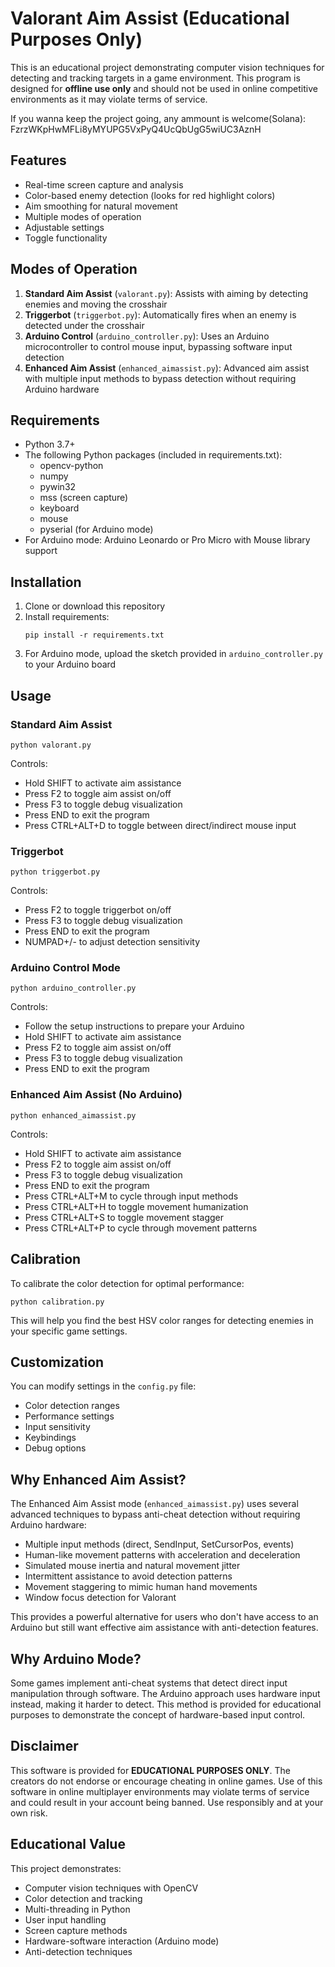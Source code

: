 # Valorant Aim Assist (Educational Purposes Only)

This is an educational project demonstrating computer vision techniques for detecting and tracking targets in a game environment. This program is designed for **offline use only** and should not be used in online competitive environments as it may violate terms of service.

If you wanna keep the project going, any ammount is welcome(Solana): FzrzWKpHwMFLi8yMYUPG5VxPyQ4UcQbUgG5wiUC3AznH 

## Features

- Real-time screen capture and analysis
- Color-based enemy detection (looks for red highlight colors)
- Aim smoothing for natural movement
- Multiple modes of operation
- Adjustable settings
- Toggle functionality

## Modes of Operation

1. **Standard Aim Assist** (`valorant.py`): Assists with aiming by detecting enemies and moving the crosshair
2. **Triggerbot** (`triggerbot.py`): Automatically fires when an enemy is detected under the crosshair
3. **Arduino Control** (`arduino_controller.py`): Uses an Arduino microcontroller to control mouse input, bypassing software input detection
4. **Enhanced Aim Assist** (`enhanced_aimassist.py`): Advanced aim assist with multiple input methods to bypass detection without requiring Arduino hardware

## Requirements

- Python 3.7+
- The following Python packages (included in requirements.txt):
  - opencv-python
  - numpy
  - pywin32
  - mss (screen capture)
  - keyboard
  - mouse
  - pyserial (for Arduino mode)
- For Arduino mode: Arduino Leonardo or Pro Micro with Mouse library support

## Installation

1. Clone or download this repository
2. Install requirements:
   ```
   pip install -r requirements.txt
   ```
3. For Arduino mode, upload the sketch provided in `arduino_controller.py` to your Arduino board

## Usage

### Standard Aim Assist
```
python valorant.py
```
Controls:
- Hold SHIFT to activate aim assistance
- Press F2 to toggle aim assist on/off
- Press F3 to toggle debug visualization
- Press END to exit the program
- Press CTRL+ALT+D to toggle between direct/indirect mouse input

### Triggerbot
```
python triggerbot.py
```
Controls:
- Press F2 to toggle triggerbot on/off
- Press F3 to toggle debug visualization
- Press END to exit the program
- NUMPAD+/- to adjust detection sensitivity

### Arduino Control Mode
```
python arduino_controller.py
```
Controls:
- Follow the setup instructions to prepare your Arduino
- Hold SHIFT to activate aim assistance
- Press F2 to toggle aim assist on/off
- Press F3 to toggle debug visualization
- Press END to exit the program

### Enhanced Aim Assist (No Arduino)
```
python enhanced_aimassist.py
```
Controls:
- Hold SHIFT to activate aim assistance
- Press F2 to toggle aim assist on/off
- Press F3 to toggle debug visualization
- Press END to exit the program
- Press CTRL+ALT+M to cycle through input methods
- Press CTRL+ALT+H to toggle movement humanization
- Press CTRL+ALT+S to toggle movement stagger
- Press CTRL+ALT+P to cycle through movement patterns

## Calibration

To calibrate the color detection for optimal performance:
```
python calibration.py
```

This will help you find the best HSV color ranges for detecting enemies in your specific game settings.

## Customization

You can modify settings in the `config.py` file:

- Color detection ranges
- Performance settings
- Input sensitivity
- Keybindings
- Debug options

## Why Enhanced Aim Assist?

The Enhanced Aim Assist mode (`enhanced_aimassist.py`) uses several advanced techniques to bypass anti-cheat detection without requiring Arduino hardware:

- Multiple input methods (direct, SendInput, SetCursorPos, events)
- Human-like movement patterns with acceleration and deceleration
- Simulated mouse inertia and natural movement jitter
- Intermittent assistance to avoid detection patterns
- Movement staggering to mimic human hand movements
- Window focus detection for Valorant

This provides a powerful alternative for users who don't have access to an Arduino but still want effective aim assistance with anti-detection features.

## Why Arduino Mode?

Some games implement anti-cheat systems that detect direct input manipulation through software. The Arduino approach uses hardware input instead, making it harder to detect. This method is provided for educational purposes to demonstrate the concept of hardware-based input control.

## Disclaimer

This software is provided for **EDUCATIONAL PURPOSES ONLY**. The creators do not endorse or encourage cheating in online games. Use of this software in online multiplayer environments may violate terms of service and could result in your account being banned. Use responsibly and at your own risk.

## Educational Value

This project demonstrates:
- Computer vision techniques with OpenCV
- Color detection and tracking
- Multi-threading in Python
- User input handling
- Screen capture methods
- Hardware-software interaction (Arduino mode)
- Anti-detection techniques 

